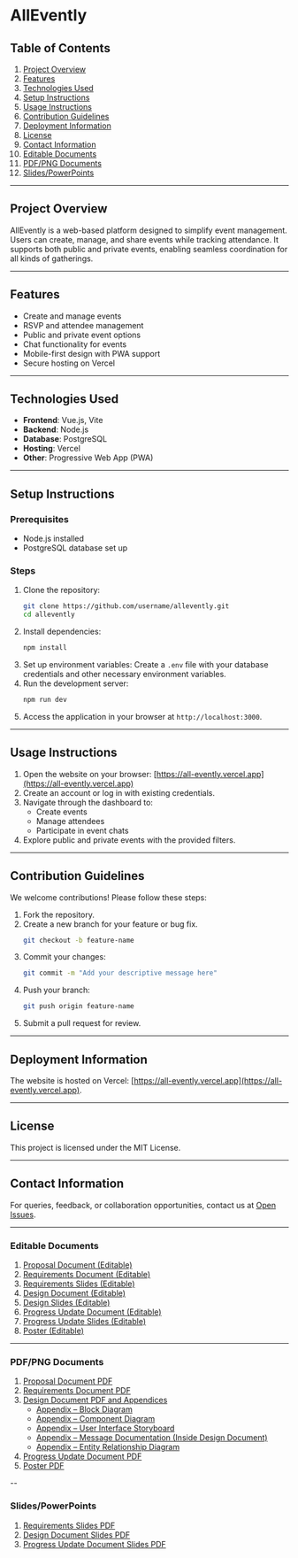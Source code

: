 # AllEvently

## Table of Contents
1. [Project Overview](#project-overview)
2. [Features](#features)
3. [Technologies Used](#technologies-used)
4. [Setup Instructions](#setup-instructions)
5. [Usage Instructions](#usage-instructions)
6. [Contribution Guidelines](#contribution-guidelines)
7. [Deployment Information](#deployment-information)
8. [License](#license)
9. [Contact Information](#contact-information)
10. [Editable Documents](#editable-documents)
11. [PDF/PNG Documents](#pdfpng-documents)
12. [Slides/PowerPoints](#slidespowerpoints)

---

## Project Overview
AllEvently is a web-based platform designed to simplify event management. Users can create, manage, and share events while tracking attendance. It supports both public and private events, enabling seamless coordination for all kinds of gatherings.

---

## Features
- Create and manage events
- RSVP and attendee management
- Public and private event options
- Chat functionality for events
- Mobile-first design with PWA support
- Secure hosting on Vercel

---

## Technologies Used
- **Frontend**: Vue.js, Vite
- **Backend**: Node.js
- **Database**: PostgreSQL
- **Hosting**: Vercel
- **Other**: Progressive Web App (PWA)

---

## Setup Instructions
### Prerequisites
- Node.js installed
- PostgreSQL database set up

### Steps
1. Clone the repository:
   ```bash
   git clone https://github.com/username/allevently.git
   cd allevently
   ```
2. Install dependencies:
   ```bash
   npm install
   ```
3. Set up environment variables:
   Create a `.env` file with your database credentials and other necessary environment variables.
4. Run the development server:
   ```bash
   npm run dev
   ```
5. Access the application in your browser at `http://localhost:3000`.

---

## Usage Instructions
1. Open the website on your browser: [https://all-evently.vercel.app](https://all-evently.vercel.app)
2. Create an account or log in with existing credentials.
3. Navigate through the dashboard to:
   - Create events
   - Manage attendees
   - Participate in event chats
4. Explore public and private events with the provided filters.

---

## Contribution Guidelines
We welcome contributions! Please follow these steps:
1. Fork the repository.
2. Create a new branch for your feature or bug fix.
   ```bash
   git checkout -b feature-name
   ```
3. Commit your changes:
   ```bash
   git commit -m "Add your descriptive message here"
   ```
4. Push your branch:
   ```bash
   git push origin feature-name
   ```
5. Submit a pull request for review.

---

## Deployment Information
The website is hosted on Vercel: [https://all-evently.vercel.app](https://all-evently.vercel.app).

---

## License
This project is licensed under the MIT License.

---

## Contact Information
For queries, feedback, or collaboration opportunities, contact us at [Open Issues](https://github.com/BenStorm2514/AllEvently/issues).

---
### Editable Documents
1. [Proposal Document (Editable)](Documents/Proposal_Document.docx)
2. [Requirements Document (Editable)](Documents/Requirements_Document.docx)
3. [Requirements Slides (Editable)](Documents/Requirements_Slides.pptx)
4. [Design Document (Editable)](Documents/Design_Document.docx)
5. [Design Slides (Editable)](Documents/Design_Slides.pptx)
6. [Progress Update Document (Editable)](Documents/Progress_Update_Document.docx)
7. [Progress Update Slides (Editable)](Documents/Progress_Update_Slides.pptx)
8. [Poster (Editable)](Documents/AllEvently%20Poster.pptx)

---
### PDF/PNG Documents
1. [Proposal Document PDF](./Documents/Proposal%20Document%20(AllEvently).pdf)
2. [Requirements Document PDF](./Documents/Requirements%20Document%20(AllEvently).pdf)
3. [Design Document PDF and Appendices](./Documents/Design%20Document%20(AllEvently).pdf)
    - [Appendix – Block Diagram](Documents/Block%20Diagram.png)
    - [Appendix – Component Diagram](Documents/AllEventlyClassDiagram.pdf)
    - [Appendix – User Interface Storyboard](Documents/AllEventlyUIStoryboard.drawio.png)
    - [Appendix – Message Documentation (Inside Design Document)](./Documents/Design%20Document%20(AllEvently).pdf)
    - [Appendix – Entity Relationship Diagram](Documents/Database/AllEventlyERD.pdf)
4. [Progress Update Document PDF](./Documents/Progress%20Update%20Document%20(AllEvently).pdf)
5. [Poster PDF](./Documents/Poster%20Document%20(AllEvently).pdf)

--  
### Slides/PowerPoints
1. [Requirements Slides PDF](./Documents/Requirements%20Slides%20(AllEvently).pdf)
2. [Design Document Slides PDF](./Documents/AllEvently%20Design%20(Slides).pdf)
3. [Progress Update Document Slides PDF](./Documents/AllEvently%20Progress%20Update%20(Slides).pdf)

